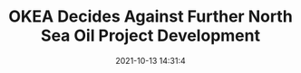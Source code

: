 ---
"title": "OKEA Decides Against Further North Sea Oil Project Development"
"date": "2021-10-13 14:31:4"
"feed_name": "RIGZONE"
"feed_website": "http://www.rigzone.com/"
"feed_rss": "http://www.rigzone.com/news/rss/rigzone_latest.aspx"
"link": "https://www.rigzone.com/news/okea_decides_against_further_north_sea_oil_project_development-13-oct-2021-166708-article/?rss=true"
"source": "None"
"file": "_posts/2021-1-1-03c41fab6d89179aaf43f2795443b09b2c1130d0.md"
"accident": "0"
"drilling": "0"
"dead": "0"
"injured": "0"
"arrested": "0"
"place": "unknown place"
"where": "unknown site"
"causes": "unknown"
"place_uri": "unknown place"
---